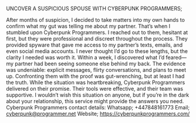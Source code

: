 
UNCOVER A SUSPICIOUS SPOUSE WITH CYBERPUNK PROGRAMMERS;

After months of suspicion, I decided to take matters into my own hands to confirm what my gut was telling me about my partner. That’s when I stumbled upon Cyberpunk Programmers. I reached out to them, hesitant at first, but they were professional and discreet throughout the process.
They provided spyware that gave me access to my partner’s texts, emails, and even social media accounts. I never thought I’d go to these lengths, but the clarity I needed was worth it. Within a week, I discovered what I’d feared—my partner had been seeing someone else behind my back.
The evidence was undeniable: explicit messages, flirty conversations, and plans to meet up. Confronting them with the proof was gut-wrenching, but at least I had the truth. While the situation was heartbreaking, Cyberpunk Programmers delivered on their promise. Their tools were effective, and their team was supportive. I wouldn’t wish this situation on anyone, but if you’re in the dark about your relationship, this service might provide the answers you need.
Cyberpunk Programmers contact details:
Whatsapp; +447848161773 
Email; cyberpunk@programmer.net
Website; https://cyberpunkprogrammers.com/
